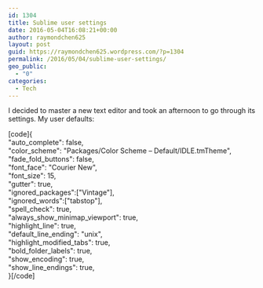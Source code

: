 ```yaml
---
id: 1304
title: Sublime user settings
date: 2016-05-04T16:08:21+00:00
author: raymondchen625
layout: post
guid: https://raymondchen625.wordpress.com/?p=1304
permalink: /2016/05/04/sublime-user-settings/
geo_public:
  - "0"
categories:
  - Tech
---
```

I decided to master a new text editor and took an afternoon to go through its settings. My user defaults:

[code]{  
"auto_complete": false,  
"color_scheme": "Packages/Color Scheme &#8211; Default/IDLE.tmTheme",  
"fade\_fold\_buttons": false,  
"font_face": "Courier New",  
"font_size": 15,  
"gutter": true,  
"ignored_packages":["Vintage"],  
"ignored_words":["tabstop"],  
"spell_check": true,  
"always\_show\_minimap_viewport": true,  
"highlight_line": true,  
"default\_line\_ending": "unix",  
"highlight\_modified\_tabs": true,  
"bold\_folder\_labels": true,  
"show_encoding": true,  
"show\_line\_endings": true,  
}[/code]